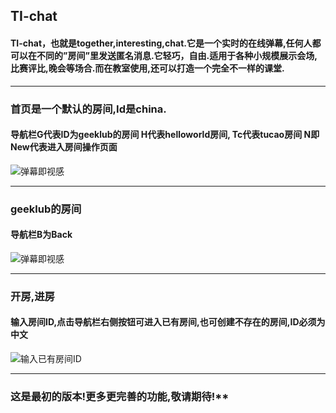 ## **TI-chat**


#### 	TI-chat，也就是together,interesting,chat.它是一个实时的在线弹幕,任何人都可以在不同的”房间”里发送匿名消息.它轻巧，自由.适用于各种小规模展示会场,比赛评比,晚会等场合.而在教室使用,还可以打造一个完全不一样的课堂.

****
### 首页是一个默认的房间,Id是china.
#### 导航栏**G**代表ID为geeklub的房间	**H**代表helloworld房间,	**Tc**代表tucao房间	**N**即New代表进入房间操作页面

![弹幕即视感](https://github.com/WorldOneZero/TI-chat/blob/master/images/pic1.jpg)

****
### geeklub的房间
#### 导航栏**B**为Back
![弹幕即视感](https://github.com/WorldOneZero/TI-chat/blob/master/images/pic2.jpg)

****
### 开房,进房
#### 输入房间ID,点击导航栏右侧按钮可进入已有房间,也可创建不存在的房间,ID必须为中文
![输入已有房间ID](https://github.com/WorldOneZero/TI-chat/blob/master/images/pic1.jpg)

****
### 这是最初的版本!更多更完善的功能,敬请期待!**
